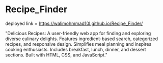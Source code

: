 # Recipe_Finder

deployed link = https://walimohmmad10l.github.io/Recipe_Finder/

"Delicious Recipes: A user-friendly web app for finding and exploring diverse culinary delights. Features ingredient-based search, categorized recipes, and responsive design. Simplifies meal planning and inspires cooking enthusiasts. Includes breakfast, lunch, dinner, and dessert sections. Built with HTML, CSS, and JavaScript."
